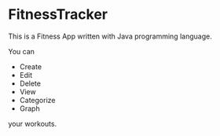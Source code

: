 # FitnessTracker

This is a Fitness App written with Java programming language.

You can 

   * Create
   * Edit
   * Delete
   * View
   * Categorize
   * Graph

your workouts.


